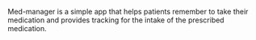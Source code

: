 Med-manager is a simple app that helps patients remember to take their medication and 
provides tracking for the intake of the prescribed medication.
